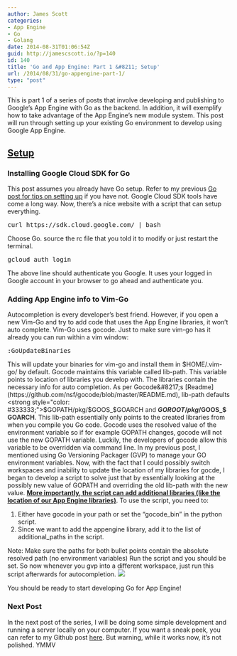 ```yaml
---
author: James Scott
categories:
- App Engine
- Go
- Golang
date: 2014-08-31T01:06:54Z
guid: http://jamescscott.io/?p=140
id: 140
title: 'Go and App Engine: Part 1 &#8211; Setup'
url: /2014/08/31/go-appengine-part-1/
type: "post"
---
```


This is part 1 of a series of posts that involve developing and publishing to Google&#8217;s App Engine with Go as the backend. In addition, it will exemplify how to take advantage of the App Engine&#8217;s new module system. This post will run through setting up your existing Go environment to develop using Google App Engine.

## <span style="text-decoration: underline;">Setup</span>

### Installing Google Cloud SDK for Go

This post assumes you already have Go setup. Refer to my previous [Go post for tips on setting up](https://jamescscott.io/2014/07/30/go-setup/ "My Go Setup") if you have not. Google Cloud SDK tools have come a long way. Now, there&#8217;s a nice website with a script that can setup everything.

<pre class="EnlighterJSRAW" data-enlighter-language="null">curl https://sdk.cloud.google.com/ | bash</pre>

Choose Go. source the rc file that you told it to modify or just restart the terminal.

<pre class="EnlighterJSRAW" data-enlighter-language="null">gcloud auth login</pre>

The above line should authenticate you Google. It uses your logged in Google account in your browser to go ahead and authenticate you.

### Adding App Engine info to Vim-Go

Autocompletion is every developer&#8217;s best friend. However, if you open a new Vim-Go and try to add code that uses the App Engine libraries, it won&#8217;t auto complete. Vim-Go uses gocode. Just to make sure vim-go has it already you can run within a vim window:

<pre class="EnlighterJSRAW" data-enlighter-language="no-highlight">:GoUpdateBinaries</pre>

This will update your binaries for vim-go and install them in $HOME/.vim-go/ by default. Gocode maintains this variable called lib-path. This variable points to location of libraries you develop with. The libraries contain the necessary info for auto completion. As per Gocode&#8217;s [Readme](https://github.com/nsf/gocode/blob/master/README.md), lib-path defaults <strong style="color: #333333;">$GOPATH/pkg/$GOOS_$GOARCH</strong><span style="color: #333333;"> and </span><strong style="color: #333333;">$GOROOT/pkg/$GOOS_$GOARCH</strong>. This lib-path essentially only points to the created libraries from when you compile you Go code. Gocode uses the resolved value of the environment variable so if for example GOPATH changes, gocode will not use the new GOPATH variable. Luckily, the developers of gocode allow this variable to be overridden via command line. In my previous post, I mentioned using Go Versioning Packager (GVP) to manage your GO environment variables. Now, with the fact that I could possibly switch workspaces and inability to update the location of my libraries for gocde, I began to develop a script to solve just that by essentially looking at the possibly new value of GOPATH and overriding the old lib-path with the new value. <span style="text-decoration: underline;"><strong>More importantly, the <a href="https://github.com/jcscottiii/gocode_gvp_helper">script</a> can add additional libraries (like the location of our App Engine libraries)</strong></span>. To use the script, you need to:

  1. Either have gocode in your path or set the &#8220;gocode_bin&#8221; in the python script.
  2. Since we want to add the appengine library, add it to the list of additional_paths in the script.

Note: Make sure the paths for both bullet points contain the absolute resolved path (no environment variables) Run the script and you should be set. So now whenever you gvp into a different workspace, just run this script afterwards for autocompletion. ![](https://jamescscott.io/wp-content/uploads/2014/09/223.png)

You should be ready to start developing Go for App Engine!

### Next Post

In the next post of the series, I will be doing some simple development and running a server locally on your computer. If you want a sneak peek, you can refer to my Github post [here](https://github.com/jcscottiii/testgaeapp). But warning, while it works now, it&#8217;s not polished. YMMV
